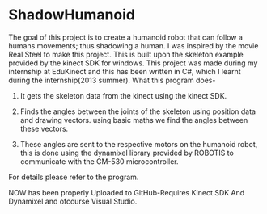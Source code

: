 ShadowHumanoid
==============
The goal of this project is to create a humanoid robot that can follow a humans movements; thus shadowing a human. 
I was inspired by the movie Real Steel to make this project. This is built upon the skeleton example provided by the kinect SDK for windows. This project was made during my internship at EduKinect and this has been written in C#, which I learnt during the internship(2013 summer).
What this program does-

1) It gets the skeleton data from the kinect using the kinect SDK. 

2) Finds the angles between the joints of the skeleton using position data and drawing vectors. using basic maths we find the angles between these vectors.

3) These angles are sent to the respective motors on the humanoid robot, this is done using the dynamixel library provided by ROBOTIS to communicate with the CM-530 microcontroller. 


For details please refer to the program. 

NOW has been properly Uploaded to GitHub-Requires Kinect SDK And Dynamixel and ofcourse Visual Studio.

